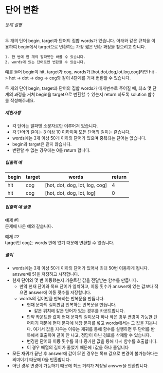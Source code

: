 # 단어 변환
###### 문제 설명

두 개의 단어 begin, target과 단어의 집합 words가 있습니다. 아래와 같은 규칙을 이용하여 begin에서 target으로 변환하는 가장 짧은 변환 과정을 찾으려고 합니다.

```
1. 한 번에 한 개의 알파벳만 바꿀 수 있습니다.
2. words에 있는 단어로만 변환할 수 있습니다.

```

예를 들어 begin이  hit, target가  cog, words가 [hot,dot,dog,lot,log,cog]라면  hit  ->  hot  ->  dot  ->  dog  ->  cog와 같이 4단계를 거쳐 변환할 수 있습니다.

두 개의 단어 begin, target과 단어의 집합 words가 매개변수로 주어질 때, 최소 몇 단계의 과정을 거쳐 begin을 target으로 변환할 수 있는지 return 하도록 solution 함수를 작성해주세요.

##### 제한사항

-   각 단어는 알파벳 소문자로만 이루어져 있습니다.
-   각 단어의 길이는 3 이상 10 이하이며 모든 단어의 길이는 같습니다.
-   words에는 3개 이상 50개 이하의 단어가 있으며 중복되는 단어는 없습니다.
-   begin과 target은 같지 않습니다.
-   변환할 수 없는 경우에는 0를 return 합니다.

##### 입출력 예
|begin|target|words|return|
|--|--|--|--|
|hit|cog|[hot,  dot,  dog,  lot,  log,  cog]|4|
|hit|cog|[hot,  dot,  dog,  lot,  log]|0|

##### 입출력 예 설명

예제 #1  
문제에 나온 예와 같습니다.

예제 #2  
target인  cog는 words 안에 없기 때문에 변환할 수 없습니다.

##### 풀이
 - words에는 3개 이상 50개 이하의 단어가 있어서 최대 50번 이동하게 됩니다. answer에 51을 저장하고 시작합니다.
 - 현재 단어와 몇 번 이동했는지 카운트한 값을 전달받는 함수를 만듭니다.
	 - 만약 현재 단어와 목표 단어가 일치하고, 이동 횟수가  answer에 있는 값보다 작으면 answer에 이동 횟수를 저장합니다.
	 - words의 길이만큼 반복하는 반복문을 만듭니다.
		 - 현재 문자의 길이만큼 반복하는 반복문을 만듭니다.
			 - 같은 위치에 같은 단어가 있는 경우를 카운트합니다.
		- 만약 카운트한 값이 현재 문자의 길이보다 하나 작은 경우 변경이 가능한 단어이기 때문에 현재 문자에 해당 문자를 넣고 words에서는 그 값을 지웁니다. 여기서 값을 지우는 이유는 재귀를 통해 함수를 실행하면 두 단어를 반복해서 호출하여 끝이 안 나고, 정답이 아닌 경로를 삭제할 수 있습니다.
		- 변경한 단어와 이동 횟수를 하나 증가한 값을 통해 다시 함수를 호출합니다.
		- 이 경우 배열의 길이가 줄었기 때문에 i 값을 하나 줄입니다  
- 모든 재귀가 끝난 후 answer에 값이 51인 경우는 목표 값으로 변경이 불가능하다는 의미이기 때문에 0을 반환합니다.
- 아닌 경우 변경이 가능하기 때문에 최소 거리가 저장될 answer을 반환합니다.